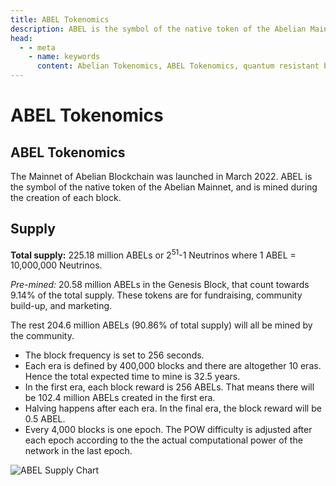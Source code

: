 ```yaml
---
title: ABEL Tokenomics
description: ABEL is the symbol of the native token of the Abelian Mainnet, and is mined during the creation of each block.
head:
  - - meta
    - name: keywords
      content: Abelian Tokenomics, ABEL Tokenomics, quantum resistant blockchain, post quantum, quantum resistant, quantum safe
---
```


# ABEL Tokenomics

## ABEL Tokenomics

The Mainnet of Abelian Blockchain was launched in March 2022. ABEL is the symbol of the native token of the Abelian Mainnet,
and is mined during the creation of each block.

## Supply

**Total supply:** 225.18 million ABELs or 2<sup>51</sup>-1 Neutrinos where 1 ABEL = 10,000,000 Neutrinos.

*Pre-mined:* 20.58 million ABELs in the Genesis Block, that count towards 9.14% of the total supply.
These tokens are for fundraising, community build-up, and marketing.

The rest 204.6 million ABELs (90.86% of total supply) will all be mined by the community.
- The block frequency is set to 256 seconds.
- Each era is defined by 400,000 blocks and there are altogether 10 eras. Hence the total expected time to mine is 32.5 years.
- In the first era, each block reward is 256 ABELs. That means there will be 102.4 million ABELs created in the first era.
- Halving happens after each era. In the final era, the block reward will be 0.5 ABEL.
- Every 4,000 blocks is one epoch. The POW difficulty is adjusted after each epoch according to the the actual computational power
  of the network in the last epoch.

![ABEL Supply Chart](/tokenomics/ABEL-Supply.png)